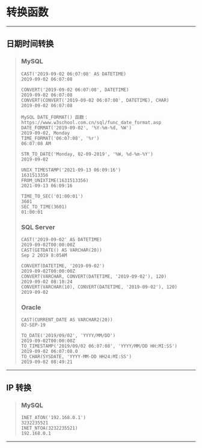 # 转换函数

---
## 日期时间转换
>### MySQL
>```
>CAST('2019-09-02 06:07:08' AS DATETIME)                            2019-09-02 06:07:08
>
>CONVERT('2019-09-02 06:07:08', DATETIME)                           2019-09-02 06:07:08
>CONVERT(CONVERT('2019-09-02 06:07:08', DATETIME), CHAR)            2019-09-02 06:07:08
>
>MySQL DATE_FORMAT() 函数：https://www.w3school.com.cn/sql/func_date_format.asp
>DATE_FORMAT('2019-09-02', '%Y-%m-%d, %W')                          2019-09-02, Monday
>TIME_FORMAT('06:07:08', '%r')                                      06:07:08 AM
>
>STR_TO_DATE('Monday, 02-09-2019', '%W, %d-%m-%Y')                  2019-09-02
>
>UNIX_TIMESTAMP('2021-09-13 06:09:16')                              1631513356
>FROM_UNIXTIME(1631513356)                                          2021-09-13 06:09:16
>
>TIME_TO_SEC('01:00:01')                                            3601
>SEC_TO_TIME(3601)                                                  01:00:01
>```
>### SQL Server
>```
>CAST('2019-09-02' AS DATETIME)                                     2019-09-02T00:00:00Z
>CAST(GETDATE() AS VARCHAR(20))                                     Sep 2 2019 8:05AM
>
>CONVERT(DATETIME, '2019-09-02')                                    2019-09-02T00:00:00Z
>CONVERT(VARCHAR, CONVERT(DATETIME, '2019-09-02'), 120)             2019-09-02 08:10:24
>CONVERT(VARCHAR(10), CONVERT(DATETIME, '2019-09-02'), 120)         2019-09-02
>```
>### Oracle
>```
>CAST(CURRENT_DATE AS VARCHAR2(20))                                 02-SEP-19
>
>TO_DATE('2019/09/02', 'YYYY/MM/DD')                                2019-09-02T00:00:00Z
>TO_TIMESTAMP('2019/09/02 06:07:08', 'YYYY/MM/DD HH:MI:SS')         2019-09-02 06:07:08.0
>TO_CHAR(SYSDATE, 'YYYY-MM-DD HH24:MI:SS')                          2019-09-02 08:49:21
>```
---
## IP 转换
>### MySQL
>```
>INET_ATON('192.168.0.1')                                           3232235521
>INET_NTOA(3232235521)                                              192.168.0.1
>```
---